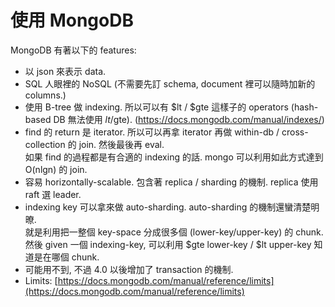 # 使用 MongoDB

MongoDB 有著以下的 features:

* 以 json 來表示 data.
* SQL 人眼裡的 NoSQL (不需要先訂 schema, document 裡可以隨時加新的 columns.)
* 使用 B-tree 做 indexing. 所以可以有 $lt / $gte 這樣子的 operators (hash-based DB 無法使用 $lt/$gte). (https://docs.mongodb.com/manual/indexes/)
* find 的 return 是 iterator. 所以可以再拿 iterator 再做 within-db / cross-collection 的 join. 然後最後再 eval. \
  如果 find 的過程都是有合適的 indexing 的話. mongo 可以利用如此方式達到 O(nlgn) 的 join.
* 容易 horizontally-scalable. 包含著 replica / sharding 的機制. replica 使用 raft 選 leader.
* indexing key 可以拿來做 auto-sharding. auto-sharding 的機制還蠻清楚明暸. \
  就是利用把一整個 key-space 分成很多個 (lower-key/upper-key) 的 chunk. \
  然後 given 一個 indexing-key, 可以利用 $gte lower-key / $lt upper-key 知道是在哪個 chunk.
* 可能用不到, 不過 4.0 以後增加了 transaction 的機制.
* Limits: [https://docs.mongodb.com/manual/reference/limits](https://docs.mongodb.com/manual/reference/limits)
